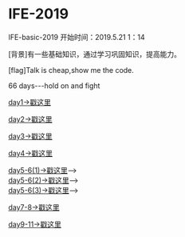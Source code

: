 # IFE-2019
IFE-basic-2019
开始时间：2019.5.21   1：14

[背景]有一些基础知识，通过学习巩固知识，提高能力。

[flag]Talk is cheap,show me the code.  

66 days---hold on and fight

[day1->戳这里](https://nature68c.github.io/IFE-2019/day1/day1.html)

[day2->戳这里](https://nature68c.github.io/IFE-2019/day2/day2-resume.html)

[day3->戳这里](https://nature68c.github.io/IFE-2019/day3/resume.html)

[day4->戳这里](https://nature68c.github.io/IFE-2019/day4/day4.html)

[day5-6(1)->戳这里](https://nature68c.github.io/IFE-2019/day5/resume1.html)-->        
[day5-6(2)->戳这里](https://nature68c.github.io/IFE-2019/day5/resume2.html)-->      
[day5-6(3)->戳这里](https://nature68c.github.io/IFE-2019/day5/resume3.html)-->


[day7-8->戳这里](https://nature68c.github.io/IFE-2019/day7-8/ife-index.html)

[day9-11->戳这里](https://nature68c.github.io/IFE-2019/day9-11/index.html)
